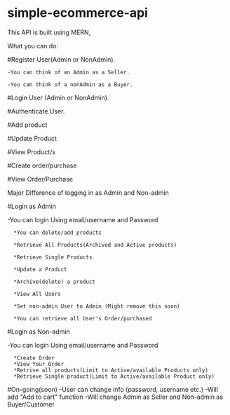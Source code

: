# simple-ecommerce-api

This API is built using MERN,

What you can do:

#Register User(Admin or NonAdmin).

    -You can think of an Admin as a Seller.
    
    -You can think of a nonAdmin as a Buyer.
    
#Login User (Admin or NonAdmin).

#Authenticate User.

#Add product

#Update Product

#View Product/s

#Create order/purchase

#View Order/Purchase


Major Difference of logging in as Admin and Non-admin

#Login as Admin

  -You can login Using email/username and Password
  
      *You can delete/add products
      
      *Retrieve All Products(Archived and Active products)
      
      *Retrieve Single Products
      
      *Update a Product
      
      *Archive(delete) a product
      
      *View All Users
      
      *Set non-admin User to Admin (Might remove this soon)
      
      *You can retrieve all User's Order/purchased
      
#Login as Non-admin

  -You can login Using email/username and Password
 
      *Create Order
      *View Your Order
      *Retrive all products(Limit to Active/available Products only)
      *Retrieve Single product(Limit to Active/available Product only)

#On-going(soon)
  -User can change info (password, username etc.)
  -Will add "Add to cart" function
  -Will change Admin as Seller and Non-admin as Buyer/Customer
  
